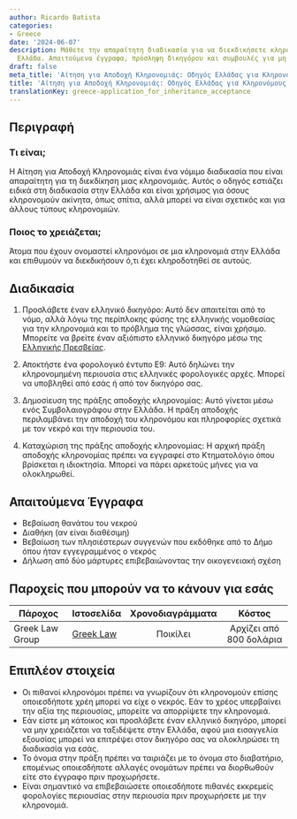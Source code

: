 ```yaml
---
author: Ricardo Batista
categories:
- Greece
date: '2024-06-07'
description: Μάθετε την απαραίτητη διαδικασία για να διεκδικήσετε κληρονομία στην
  Ελλάδα. Απαιτούμενα έγγραφα, πρόσληψη δικηγόρου και συμβουλές για μη κατοίκους.
draft: false
meta_title: 'Αίτηση για Αποδοχή Κληρονομιάς: Οδηγός Ελλάδας για Κληρονόμους'
title: 'Αίτηση για Αποδοχή Κληρονομιάς: Οδηγός Ελλάδας για Κληρονόμους'
translationKey: greece-application_for_inheritance_acceptance
---
```



## Περιγραφή
### Τι είναι;
Η Αίτηση για Αποδοχή Κληρονομιάς είναι ένα νόμιμο διαδικασία που είναι απαραίτητη για τη διεκδίκηση μιας κληρονομιάς. Αυτός ο οδηγός εστιάζει ειδικά στη διαδικασία στην Ελλάδα και είναι χρήσιμος για όσους κληρονομούν ακίνητα, όπως σπίτια, αλλά μπορεί να είναι σχετικός και για άλλους τύπους κληρονομιών.

### Ποιος το χρειάζεται;
Άτομα που έχουν ονομαστεί κληρονόμοι σε μια κληρονομιά στην Ελλάδα και επιθυμούν να διεκδικήσουν ό,τι έχει κληροδοτηθεί σε αυτούς.

## Διαδικασία
1. Προσλάβετε έναν ελληνικό δικηγόρο: Αυτό δεν απαιτείται από το νόμο, αλλά λόγω της περίπλοκης φύσης της ελληνικής νομοθεσίας για την κληρονομιά και το πρόβλημα της γλώσσας, είναι χρήσιμο. Μπορείτε να βρείτε έναν αξιόπιστο ελληνικό δικηγόρο μέσω της [Ελληνικής Πρεσβείας](https://www.mfa.gr/usa/en/).

2. Αποκτήστε ένα φορολογικό έντυπο E9: Αυτό δηλώνει την κληρονομημένη περιουσία στις ελληνικές φορολογικές αρχές. Μπορεί να υποβληθεί από εσάς ή από τον δικηγόρο σας.

3. Δημοσίευση της πράξης αποδοχής κληρονομίας: Αυτό γίνεται μέσω ενός Συμβολαιογράφου στην Ελλάδα. Η πράξη αποδοχής περιλαμβάνει την αποδοχή του κληρονόμου και πληροφορίες σχετικά με τον νεκρό και την περιουσία του.

4. Καταχώριση της πράξης αποδοχής κληρονομίας: Η αρχική πράξη αποδοχής κληρονομίας πρέπει να εγγραφεί στο Κτηματολόγιο όπου βρίσκεται η ιδιοκτησία. Μπορεί να πάρει αρκετούς μήνες για να ολοκληρωθεί.

## Απαιτούμενα Έγγραφα
- Βεβαίωση θανάτου του νεκρού
- Διαθήκη (αν είναι διαθέσιμη)
- Βεβαίωση των πλησιέστερων συγγενών που εκδόθηκε από το Δήμο όπου ήταν εγγεγραμμένος ο νεκρός
- Δήλωση από δύο μάρτυρες επιβεβαιώνοντας την οικογενειακή σχέση

## Παροχείς που μπορούν να το κάνουν για εσάς

| Πάροχος        |                  Ιστοσελίδα                 |     Χρονοδιαγράμματα    |       Κόστος      |
| --------------- | ---------------------------------------- |  :-------------: | :-------------: |
| Greek Law Group | [Greek Law](http://www.greeklawgroup.com)|      Ποικίλει      | Αρχίζει από 800 δολάρια  |

## Επιπλέον στοιχεία
- Οι πιθανοί κληρονόμοι πρέπει να γνωρίζουν ότι κληρονομούν επίσης οποιεσδήποτε χρέη μπορεί να είχε ο νεκρός. Εάν το χρέος υπερβαίνει την αξία της περιουσίας, μπορείτε να απορρίψετε την κληρονομιά.
- Εάν είστε μη κάτοικος και προσλάβετε έναν ελληνικό δικηγόρο, μπορεί να μην χρειάζεται να ταξιδέψετε στην Ελλάδα, αφού μια εισαγγελία εξουσίας μπορεί να επιτρέψει στον δικηγόρο σας να ολοκληρώσει τη διαδικασία για εσάς.
- Το όνομα στην πράξη πρέπει να ταιριάζει με το όνομα στο διαβατήριο, επομένως οποιεσδήποτε αλλαγές ονομάτων πρέπει να διορθωθούν είτε στο έγγραφο πριν προχωρήσετε. 
- Είναι σημαντικό να επιβεβαιώσετε οποιεσδήποτε πιθανές εκκρεμείς φορολογίες περιουσίας στην περιουσία πριν προχωρήσετε με την κληρονομιά.